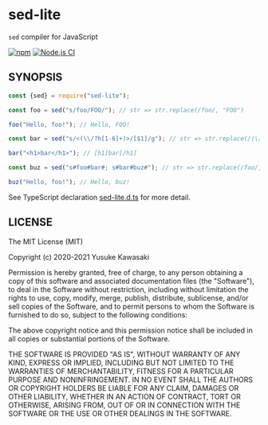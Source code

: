 # sed-lite

`sed` compiler for JavaScript

[![npm](https://img.shields.io/npm/v/badges.svg)](https://www.npmjs.com/package/sed-lite)
[![Node.js CI](https://github.com/kawanet/sed-lite/workflows/Node.js%20CI/badge.svg?branch=master)](https://github.com/kawanet/sed-lite/actions/)

## SYNOPSIS

```js
const {sed} = require("sed-lite");

const foo = sed("s/foo/FOO/"); // str => str.replace(/foo/, "FOO")

foo("Hello, foo!"); // Hello, FOO!

const bar = sed("s/<(\\/?h[1-6]+)>/[$1]/g"); // str => str.replace(/(\/?h[1-6]+)>/g, "[$1]")

bar("<h1>bar</h1>"); // [h1]bar[/h1]

const buz = sed("s#foo#bar#; s#bar#buz#"); // str => str.replace(/foo/, "bar").replace(/bar/, "buz")

buz("Hello, foo!"); // Hello, buz!
```

See TypeScript declaration
[sed-lite.d.ts](https://github.com/kawanet/sed-lite/blob/master/types/sed-lite.d.ts)
for more detail.

## LICENSE

The MIT License (MIT)

Copyright (c) 2020-2021 Yusuke Kawasaki

Permission is hereby granted, free of charge, to any person obtaining a copy
of this software and associated documentation files (the "Software"), to deal
in the Software without restriction, including without limitation the rights
to use, copy, modify, merge, publish, distribute, sublicense, and/or sell
copies of the Software, and to permit persons to whom the Software is
furnished to do so, subject to the following conditions:

The above copyright notice and this permission notice shall be included in all
copies or substantial portions of the Software.

THE SOFTWARE IS PROVIDED "AS IS", WITHOUT WARRANTY OF ANY KIND, EXPRESS OR
IMPLIED, INCLUDING BUT NOT LIMITED TO THE WARRANTIES OF MERCHANTABILITY,
FITNESS FOR A PARTICULAR PURPOSE AND NONINFRINGEMENT. IN NO EVENT SHALL THE
AUTHORS OR COPYRIGHT HOLDERS BE LIABLE FOR ANY CLAIM, DAMAGES OR OTHER
LIABILITY, WHETHER IN AN ACTION OF CONTRACT, TORT OR OTHERWISE, ARISING FROM,
OUT OF OR IN CONNECTION WITH THE SOFTWARE OR THE USE OR OTHER DEALINGS IN THE
SOFTWARE.
